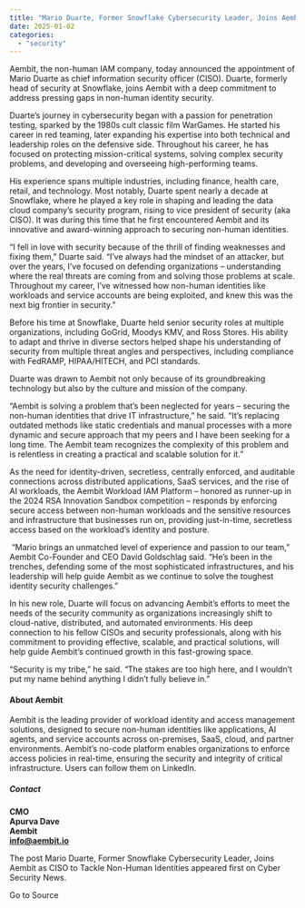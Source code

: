 ```yaml
---
title: "Mario Duarte, Former Snowflake Cybersecurity Leader, Joins Aembit as CISO to Tackle Non-Human Identities"
date: 2025-01-02
categories: 
  - "security"
---
```


Aembit, the non-human IAM company, today announced the appointment of Mario Duarte as chief information security officer (CISO). Duarte, formerly head of security at Snowflake, joins Aembit with a deep commitment to address pressing gaps in non-human identity security.

Duarte’s journey in cybersecurity began with a passion for penetration testing, sparked by the 1980s cult classic film WarGames. He started his career in red teaming, later expanding his expertise into both technical and leadership roles on the defensive side. Throughout his career, he has focused on protecting mission-critical systems, solving complex security problems, and developing and overseeing high-performing teams.

His experience spans multiple industries, including finance, health care, retail, and technology. Most notably, Duarte spent nearly a decade at Snowflake, where he played a key role in shaping and leading the data cloud company’s security program, rising to vice president of security (aka CISO). It was during this time that he first encountered Aembit and its innovative and award-winning approach to securing non-human identities.

“I fell in love with security because of the thrill of finding weaknesses and fixing them,” Duarte said. “I’ve always had the mindset of an attacker, but over the years, I’ve focused on defending organizations – understanding where the real threats are coming from and solving those problems at scale. Throughout my career, I’ve witnessed how non-human identities like workloads and service accounts are being exploited, and knew this was the next big frontier in security.”

Before his time at Snowflake, Duarte held senior security roles at multiple organizations, including GoGrid, Moodys KMV, and Ross Stores. His ability to adapt and thrive in diverse sectors helped shape his understanding of security from multiple threat angles and perspectives, including compliance with FedRAMP, HIPAA/HITECH, and PCI standards.

Duarte was drawn to Aembit not only because of its groundbreaking technology but also by the culture and mission of the company. 

“Aembit is solving a problem that’s been neglected for years – securing the non-human identities that drive IT infrastructure,” he said. “It’s replacing outdated methods like static credentials and manual processes with a more dynamic and secure approach that my peers and I have been seeking for a long time. The Aembit team recognizes the complexity of this problem and is relentless in creating a practical and scalable solution for it.”

As the need for identity-driven, secretless, centrally enforced, and auditable connections across distributed applications, SaaS services, and the rise of AI workloads, the Aembit Workload IAM Platform – honored as runner-up in the 2024 RSA Innovation Sandbox competition – responds by enforcing secure access between non-human workloads and the sensitive resources and infrastructure that businesses run on, providing just-in-time, secretless access based on the workload’s identity and posture.

 “Mario brings an unmatched level of experience and passion to our team,” Aembit Co-Founder and CEO David Goldschlag said. “He’s been in the trenches, defending some of the most sophisticated infrastructures, and his leadership will help guide Aembit as we continue to solve the toughest identity security challenges.”

In his new role, Duarte will focus on advancing Aembit’s efforts to meet the needs of the security community as organizations increasingly shift to cloud-native, distributed, and automated environments. His deep connection to his fellow CISOs and security professionals, along with his commitment to providing effective, scalable, and practical solutions, will help guide Aembit’s continued growth in this fast-growing space.

“Security is my tribe,” he said. “The stakes are too high here, and I wouldn’t put my name behind anything I didn’t fully believe in.”

#### **About Aembit**

Aembit is the leading provider of workload identity and access management solutions, designed to secure non-human identities like applications, AI agents, and service accounts across on-premises, SaaS, cloud, and partner environments. Aembit’s no-code platform enables organizations to enforce access policies in real-time, ensuring the security and integrity of critical infrastructure. Users can follow them on LinkedIn.

##### **Contact**

**CMO**  
**Apurva Dave**  
**Aembit**  
**info@aembit.io**

The post Mario Duarte, Former Snowflake Cybersecurity Leader, Joins Aembit as CISO to Tackle Non-Human Identities appeared first on Cyber Security News.

Go to Source
